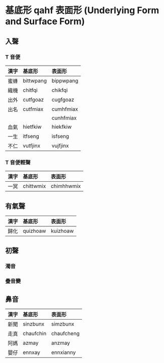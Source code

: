 # 基底形 qahf 表面形 (Underlying Form and Surface Form)

## 入聲

### T 音便

| 漢字 | 基底形 | 表面形 |
| :--- | :--- | :--- |
| 蜜蜂 | bittwpang | bippwpang |
| 織機 | chitfqi | chikfqi |
| 出外 | cutfgoaz | cugfgoaz |
| 出名 | cutfmiax | cumhfmiax |
||| cunhfmiax |
| 血氣 | hietfkiw | hiekfkiw |
| 一生 | itfseng | isfseng |
| 不仁 | vutfjinx | vujfjinx |

### T 音便輕聲

| 漢字 | 基底形 | 表面形 |
| :--- | :--- | :--- |
| 一冥 | chittwmix | chimhhwmix |

## 有氣聲

| 漢字 | 基底形 | 表面形 |
| :--- | :--- | :--- |
| 歸化 | quizhoaw | kuizhoaw |

## 初聲

### 濁音

### 疊音變

## 鼻音

| 漢字 | 基底形 | 表面形 |
| :--- | :--- | :--- |
| 新聞 | sinzbunx | simzbunx |
| 走真 | chaufchin | chaufcheng |
| 阿媽 | azmay | anzmay |
| 嬰仔 | ennxay | ennxianny |
